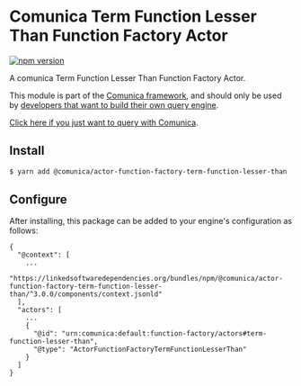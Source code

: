 # Comunica Term Function Lesser Than Function Factory Actor

[![npm version](https://badge.fury.io/js/%40comunica%2Factor-function-factory-term-function-lesser-than.svg)](https://www.npmjs.com/package/@comunica/actor-function-factory-term-function-lesser-than)

A comunica Term Function Lesser Than Function Factory Actor.

This module is part of the [Comunica framework](https://github.com/comunica/comunica),
and should only be used by [developers that want to build their own query engine](https://comunica.dev/docs/modify/).

[Click here if you just want to query with Comunica](https://comunica.dev/docs/query/).

## Install

```bash
$ yarn add @comunica/actor-function-factory-term-function-lesser-than
```

## Configure

After installing, this package can be added to your engine's configuration as follows:
```text
{
  "@context": [
    ...
    "https://linkedsoftwaredependencies.org/bundles/npm/@comunica/actor-function-factory-term-function-lesser-than/^3.0.0/components/context.jsonld"
  ],
  "actors": [
    ...
    {
      "@id": "urn:comunica:default:function-factory/actors#term-function-lesser-than",
      "@type": "ActorFunctionFactoryTermFunctionLesserThan"
    }
  ]
}
```
